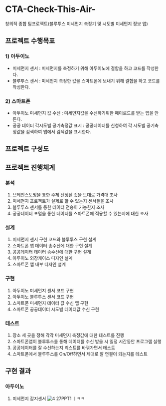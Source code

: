 # CTA-Check-This-Air-
창의적 종합 팀프로젝트(블루투스 미세먼지 측정기 및 시도별 미세먼지 정보 앱)

## 프로젝트 수행목표
### 1) 아두이노
- 미세먼지 센서 : 미세먼지를 측정하기 위해 아두이노에 결합을 하고 코드를 작성한다.
- 블루투스 센서 : 미세먼지 측정한 값을 스마트폰에 보내기 위해 결합을 하고 코드를 작성한다.
### 2) 스마트폰  
- 아두이노 미세먼지 값 수신 : 미세먼지값을 수신하기위한 페이로드를 받는 앱을 만든다.
- 공공 데이터 각시도별 공기측정값 표시 : 공공데이터를 신청하여 각 시도별 공기측정값을 검색하여 앱에서 검색값을 표시한다.  
## 프로젝트 구성도

## 프로젝트 진행체계  
### 분석
1) 브레인스토밍을 통한 주제 선정된 것을 토대로 가격대 조사
2) 미세먼지 프로젝트가 실제로 할 수 있는지 센서들을 조사
3) 블루투스 센서를 통한 데이터 전송이 가능한지 조사
4) 공공데이터 포털을 통한 데이터를 스마트폰에 적용할 수 있는지에 대한 조사      
### 설계
1) 미세먼지 센서 구현 코드와 블루투스 구현 설계
2) 스마트폰 앱 데이터 송수신에 대한 구현 설계
3) 공공데이터 데이터 송수신에 대한 구현 설계
4) 아두이노 외장케이스 디자인 설계
5) 스마트폰 앱 내부 디자인 설계  
### 구현
1) 아두이노 미세먼지 센서 코드 구현
2) 아두이노 블루투스 센서 코드 구현
3) 스마트폰 미세먼지 데이터 값 수신 앱 구현
4) 스마트폰 공공데이터 시도별 데이터값 수신 구현  
### 테스트
1) 장소 세 곳을 정해 각각 미세먼지 측정값에 대한 테스트를 진행
2) 스마트폰앱이 블루투스를 통해 데이터를 수신 받을 시 일정 시간동안 프로그램 실행
3) 공공데이터를 잘 수신하는지 리스트를 바꿔가면서 테스트
4) 스마트폰에서 블루투스를 On/Off하면서 제대로 잘 연결이 되는지를 테스트

## 구현 결과
### 아두이노
1) 미세먼지 감지센서
![4 27PPT1](https://user-images.githubusercontent.com/58617250/74647369-e375b680-51be-11ea-9384-a82f14d96d47.PNG)
ㅣㅋㅋ
